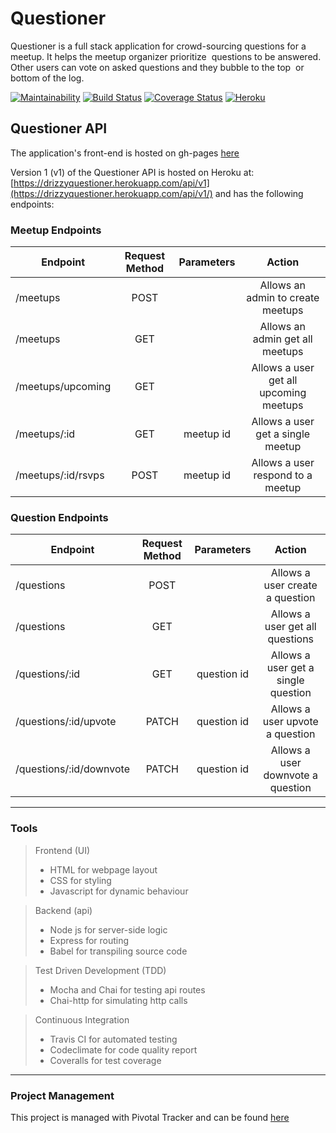 # ﻿Questioner

Questioner is a full stack application for crowd-sourcing questions for a meetup. ​It helps the meetup organizer prioritize  questions to be answered. Other users can vote on asked questions and they bubble to the top  or bottom of the log.

[![Maintainability](https://api.codeclimate.com/v1/badges/44d33e84bea8951b1f81/maintainability)](https://codeclimate.com/github/TheDrizzyWay/Questioner/maintainability) [![Build Status](https://travis-ci.org/TheDrizzyWay/Questioner.svg?branch=develop)](https://travis-ci.org/TheDrizzyWay/Questioner) [![Coverage Status](https://coveralls.io/repos/github/TheDrizzyWay/Questioner/badge.svg?branch=develop)](https://coveralls.io/github/TheDrizzyWay/Questioner?branch=develop) [![Heroku](https://heroku-badge.herokuapp.com/?app=drizzyquestioner&style=flat&svg=1&root=api/v1)](https://drizzyquestioner.herokuapp.com/api/v1/)

## Questioner API

The application's front-end is hosted on gh-pages [here](https://thedrizzyway.github.io/Questioner/UI)

Version 1 (v1) of the Questioner API is hosted on Heroku at: [https://drizzyquestioner.herokuapp.com/api/v1](https://drizzyquestioner.herokuapp.com/api/v1/) and has the following endpoints:

### Meetup Endpoints

| Endpoint                 | Request Method | Parameters  | Action                                |
| ------------------------ |:--------------:| :----------:| :------------------------------------:|
| /meetups                 | POST           |             | Allows an admin to create meetups     |
| /meetups                 | GET            |             | Allows an admin get all meetups       |
| /meetups/upcoming        | GET            |             | Allows a user get all upcoming meetups|
| /meetups/:id             | GET            |  meetup id  | Allows a user get a single meetup     |
| /meetups/:id/rsvps       | POST           |  meetup id  | Allows a user respond to a meetup     |                

### Question Endpoints

| Endpoint                      | Request Method | Parameters  | Action                                |
| ------------------------------| :------------: |:-----------:| :-----------------------------------: |
| /questions                    | POST           |             | Allows a user create a question       |
| /questions                    | GET            |             | Allows a user get all questions       |
| /questions/:id                | GET            | question id | Allows a user get a single question   |
| /questions/:id/upvote         | PATCH          | question id | Allows a user upvote a question       |
| /questions/:id/downvote       | PATCH          | question id | Allows a user downvote a question     |       

***
### Tools

> Frontend (UI)
> - HTML for webpage layout
> - CSS for styling
> - Javascript for dynamic behaviour

> Backend (api)
> - Node js for server-side logic
> - Express for routing
> - Babel for transpiling source code

> Test Driven Development (TDD)
> - Mocha and Chai for testing api routes
> - Chai-http for simulating http calls

> Continuous Integration
> - Travis CI for automated testing
> - Codeclimate for code quality report
> - Coveralls for test coverage

***
### Project Management
This project is managed with Pivotal Tracker and can be found [here](https://www.pivotaltracker.com/n/projects/2232521)
